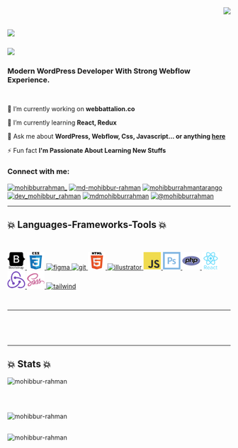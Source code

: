 <img align="right" src="https://visitor-badge.laobi.icu/badge?page_id=mohibbur-rahman.mohibbur-rahman" />

<h1 align="left">
    <img src="http://readme-typing-svg.herokuapp.com?font=Sometype+Mono&weight=700&size=30&pause=50&color=323232&random=false&width=600&height=70&lines=Hi+There!%F0%9F%91%8B;I+Am+Md.+Mohibbur+Rahman;" />
</h1>

<img src="https://media.licdn.com/dms/image/D5616AQGaAit2kgrRyw/profile-displaybackgroundimage-shrink_350_1400/0/1697721194291?e=1703116800&v=beta&t=P-dfNfOTZNiZaL1osCVKj6U7MGwNnuuZcL3JqsYLGf4" />

<h3 align="left">Modern WordPress Developer With Strong Webflow Experience.</h3>

<br/>

<div align="left">
 
 🔭 I’m currently working on **webbattalion.co**
 
 🌱 I’m currently learning **React, Redux**

 💬 Ask me about **WordPress, Webflow, Css, Javascript... or anything [here](https://www.linkedin.com/in/md-mohibbur-rahman/)**

 ⚡ Fun fact **I'm Passionate About Learning New Stuffs**
 
 </div>
 
<h3 align="left">Connect with me:</h3>
<p align="left">
<a href="https://twitter.com/mohibburrahman_" target="blank"><img align="center" src="https://raw.githubusercontent.com/rahuldkjain/github-profile-readme-generator/master/src/images/icons/Social/twitter.svg" alt="mohibburrahman_" height="30" width="40" /></a>
<a href="https://linkedin.com/in/md-mohibbur-rahman" target="blank"><img align="center" src="https://raw.githubusercontent.com/rahuldkjain/github-profile-readme-generator/master/src/images/icons/Social/linked-in-alt.svg" alt="md-mohibbur-rahman" height="30" width="40" /></a>
<a href="https://fb.com/mohibburrahmantarango" target="blank"><img align="center" src="https://raw.githubusercontent.com/rahuldkjain/github-profile-readme-generator/master/src/images/icons/Social/facebook.svg" alt="mohibburrahmantarango" height="30" width="40" /></a>
<a href="https://instagram.com/dev_mohibbur_rahman" target="blank"><img align="center" src="https://raw.githubusercontent.com/rahuldkjain/github-profile-readme-generator/master/src/images/icons/Social/instagram.svg" alt="dev_mohibbur_rahman" height="30" width="40" /></a>
<a href="https://www.behance.net/mdmohibburrahman" target="blank"><img align="center" src="https://raw.githubusercontent.com/rahuldkjain/github-profile-readme-generator/master/src/images/icons/Social/behance.svg" alt="mdmohibburrahman" height="30" width="40" /></a>
<a href="https://medium.com/@mohibburrahman" target="blank"><img align="center" src="https://raw.githubusercontent.com/rahuldkjain/github-profile-readme-generator/master/src/images/icons/Social/medium.svg" alt="@mohibburrahman" height="30" width="40" /></a>
</p>

 <hr/>
 
<h2 align="left">💥 Languages-Frameworks-Tools 💥</h2>
<br/>
<p align="left"> <a href="https://getbootstrap.com" target="_blank" rel="noreferrer"> <img src="https://raw.githubusercontent.com/devicons/devicon/master/icons/bootstrap/bootstrap-plain-wordmark.svg" alt="bootstrap" width="40" height="40"/> </a> <a href="https://www.w3schools.com/css/" target="_blank" rel="noreferrer"> <img src="https://raw.githubusercontent.com/devicons/devicon/master/icons/css3/css3-original-wordmark.svg" alt="css3" width="40" height="40"/> </a> <a href="https://www.figma.com/" target="_blank" rel="noreferrer"> <img src="https://www.vectorlogo.zone/logos/figma/figma-icon.svg" alt="figma" width="40" height="40"/> </a> <a href="https://git-scm.com/" target="_blank" rel="noreferrer"> <img src="https://www.vectorlogo.zone/logos/git-scm/git-scm-icon.svg" alt="git" width="40" height="40"/> </a> <a href="https://www.w3.org/html/" target="_blank" rel="noreferrer"> <img src="https://raw.githubusercontent.com/devicons/devicon/master/icons/html5/html5-original-wordmark.svg" alt="html5" width="40" height="40"/> </a> <a href="https://www.adobe.com/in/products/illustrator.html" target="_blank" rel="noreferrer"> <img src="https://www.vectorlogo.zone/logos/adobe_illustrator/adobe_illustrator-icon.svg" alt="illustrator" width="40" height="40"/> </a> <a href="https://developer.mozilla.org/en-US/docs/Web/JavaScript" target="_blank" rel="noreferrer"> <img src="https://raw.githubusercontent.com/devicons/devicon/master/icons/javascript/javascript-original.svg" alt="javascript" width="40" height="40"/> </a> <a href="https://www.photoshop.com/en" target="_blank" rel="noreferrer"> <img src="https://raw.githubusercontent.com/devicons/devicon/master/icons/photoshop/photoshop-line.svg" alt="photoshop" width="40" height="40"/> </a> <a href="https://www.php.net" target="_blank" rel="noreferrer"> <img src="https://raw.githubusercontent.com/devicons/devicon/master/icons/php/php-original.svg" alt="php" width="40" height="40"/> </a> <a href="https://reactjs.org/" target="_blank" rel="noreferrer"> <img src="https://raw.githubusercontent.com/devicons/devicon/master/icons/react/react-original-wordmark.svg" alt="react" width="40" height="40"/> </a> <a href="https://redux.js.org" target="_blank" rel="noreferrer"> <img src="https://raw.githubusercontent.com/devicons/devicon/master/icons/redux/redux-original.svg" alt="redux" width="40" height="40"/> </a> <a href="https://sass-lang.com" target="_blank" rel="noreferrer"> <img src="https://raw.githubusercontent.com/devicons/devicon/master/icons/sass/sass-original.svg" alt="sass" width="40" height="40"/> </a> <a href="https://tailwindcss.com/" target="_blank" rel="noreferrer"> <img src="https://www.vectorlogo.zone/logos/tailwindcss/tailwindcss-icon.svg" alt="tailwind" width="40" height="40"/> </a> </p>


<br/>
<hr/>

<br/><br/><br/>
</div>

<hr/>

<h2 align="left">💥 Stats 💥</h2>
<div align=left>
    
    
<p><img  src="https://github-readme-stats.vercel.app/api/top-langs?username=mohibbur-rahman&show_icons=true&locale=en&layout=compact" alt="mohibbur-rahman" /> </p>
<br/> <br/>


<p><img align="left" src="https://github-readme-streak-stats.herokuapp.com/?user=mohibbur-rahman&" alt="mohibbur-rahman" /></p>
<br/><br/>

<p><img align="left" src="https://github-readme-streak-stats.herokuapp.com/?user=mohibbur-rahman&" alt="mohibbur-rahman" /></p>
</div>

